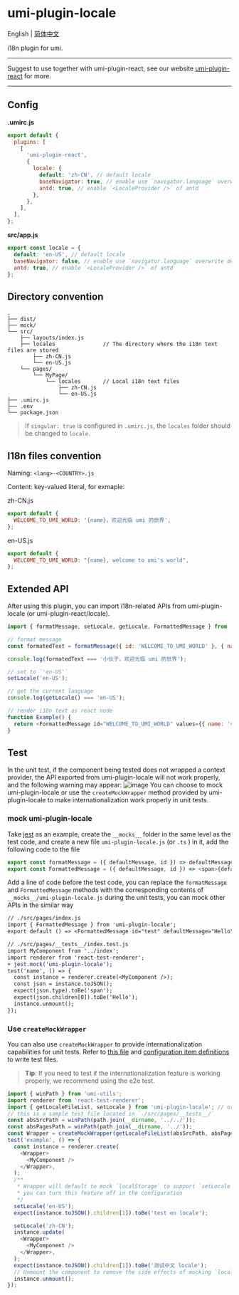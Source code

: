# umi-plugin-locale

English | [简体中文](https://github.com/umijs/umi/blob/master/packages/umi-plugin-locale/README_zh-CN.md)

i18n plugin for umi.

---

Suggest to use together with umi-plugin-react, see our website [umi-plugin-react](https://umijs.org/plugin/umi-plugin-react.html) for more.

---

## Config

**.umirc.js**

```js
export default {
  plugins: [
    [
      'umi-plugin-react',
      {
        locale: {
          default: 'zh-CN', // default locale
          baseNavigator: true, // enable use `navigator.language` overwrite default
          antd: true, // enable `<LocaleProvider />` of antd
        },
      },
    ],
  ],
};
```

**src/app.js**

```js
export const locale = {
  default: 'en-US', // default locale
  baseNavigator: false, // enable use `navigator.language` overwrite default
  antd: true, // enable `<LocaleProvider />` of antd
};
```

## Directory convention

```
.
├── dist/
├── mock/
└── src/
    ├── layouts/index.js
    ├── locales               // The directory where the i18n text files are stored
        ├── zh-CN.js
        └── en-US.js
    └── pages/
        └── MyPage/
            └── locales       // Local i18n text files
                ├── zh-CN.js
                └── en-US.js
├── .umirc.js
├── .env
└── package.json
```

> If `singular: true` is configured in `.umirc.js`, the `locales` folder should be changed to `locale`.

## I18n files convention

Naming: `<lang>-<COUNTRY>.js`

Content: key-valued literal, for exmaple:

zh-CN.js

```javascript
export default {
  WELCOME_TO_UMI_WORLD: '{name}，欢迎光临 umi 的世界',
};
```

en-US.js

```javascript
export default {
  WELCOME_TO_UMI_WORLD: "{name}, welcome to umi's world",
};
```

## Extended API

After using this plugin, you can import i18n-related APIs from umi-plugin-locale (or umi-plugin-react/locale).

```javascript
import { formatMessage, setLocale, getLocale, FormattedMessage } from 'umi-plugin-locale';

// format message
const formatedText = formatMessage({ id: 'WELCOME_TO_UMI_WORLD' }, { name: '小伙子' });

console.log(formatedText === '小伙子，欢迎光临 umi 的世界');

// set to `'en-US'`
setLocale('en-US');

// get the current language
console.log(getLocale() === 'en-US');

// render i18n text as react node
function Example() {
  return <FormattedMessage id="WELCOME_TO_UMI_WORLD" values={{ name: '小伙子' }} />;
}
```

## Test

In the unit test, if the component being tested does not wrapped a context provider, the API exported from umi-plugin-locale will not work properly, and the following warning may appear:
![image](https://user-images.githubusercontent.com/19199408/54806772-039eac00-4cb6-11e9-919a-1606a1a599f5.png)
You can choose to mock umi-plugin-locale or use the `createMockWrapper` method provided by umi-plugin-locale to make internationalization work properly in unit tests.

### mock umi-plugin-locale

Take [jest](https://github.com/facebook/jest) as an example, create the `__mocks__` folder in the same level as the test code, and create a new file `umi-plugin-locale.js` (or `.ts` ) in it, add the following code to the file

```js
export const formatMessage = ({ defaultMessage, id }) => defaultMessage || id;
export const FormattedMessage = ({ defaultMessage, id }) => <span>{defaultMessage || id}</span>;
```

Add a line of code before the test code, you can replace the `formatMessage` and `FormattedMessage` methods with the corresponding contents of `__mocks__/umi-plugin-locale.js` during the unit tests, you can mock other APIs in the similar way

```diff
// ./src/pages/index.js
import { FormattedMessage } from 'umi-plugin-locale';
export default () => <FormattedMessage id="test" defaultMessage="Hello" />

// ./src/pages/__tests__/index.test.js
import MyComponent from '../index';
import renderer from 'react-test-renderer';
+ jest.mock('umi-plugin-locale');
test('name', () => {
  const instance = renderer.create(<MyComponent />);
  const json = instance.toJSON();
  expect(json.type).toBe('span');
  expect(json.children[0]).toBe('Hello');
  instance.unmount();
});
```

### Use `createMockWrapper`

You can also use `createMockWrapper` to provide internationalization capabilities for unit tests. Refer to [this file](https://github.com/umijs/umi/blob/master/packages/umi-plugin-locale/test/mock.test.js) and [configuration item definitions](https://github.com/umijs/umi/blob/dc051635c0855024d46a03fadf4e051d63959784/packages/umi-plugin-locale/index.d.ts#L151-L176) to write test files.

> **Tip**: If you need to test if the internationalization feature is working properly, we recommend using the e2e test.

```js
import { winPath } from 'umi-utils';
import renderer from 'react-test-renderer';
import { getLocaleFileList, setLocale } from 'umi-plugin-locale'; // or 'umi-plugin-react/locale'
// this is a sample test file located in `./src/pages/__tests__/`
const absSrcPath = winPath(path.join(__dirname, '../../'));
const absPagesPath = winPath(path.join(__dirname, '../'));
const Wrapper = createMockWrapper(getLocaleFileList(absSrcPath, absPagesPath));
test('example', () => {
  const instance = renderer.create(
    <Wrapper>
      <MyComponent />
    </Wrapper>,
  );
  /**
   * Wrapper will default to mock `localStorage` to support `setLocale` after the first rendering,
   * you can turn this feature off in the configuration
   */
  setLocale('en-US');
  expect(instance.toJSON().children[1]).toBe('test en locale');

  setLocale('zh-CN');
  instance.update(
    <Wrapper>
      <MyComponent />
    </Wrapper>,
  );
  expect(instance.toJSON().children[1]).toBe('测试中文 locale');
  // Unmount the component to remove the side effects of mocking `localStorage`
  instance.unmount();
});
```
